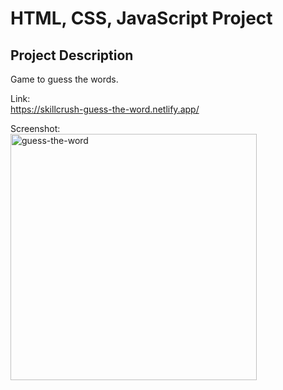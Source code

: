 # HTML, CSS, JavaScript Project

## Project Description
Game to guess the words.

Link:<br>
https://skillcrush-guess-the-word.netlify.app/

Screenshot:<br>
<img width="394" alt="guess-the-word" src="https://github.com/NP558565/my-projects-portfolio/assets/76566329/d0c75c3b-936a-4c0d-bcbe-ed893586c9c2">
